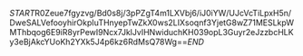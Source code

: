 $START$R0Zeue7fgyzvg/Bd0s8j/3pPZgT4m1LXVbj6/iJ0iYW/UJcVcTiLpxH5n/DweSALVefooyhirOkpIuTHnyepTwZkX0ws2LIXsoqnf3YjetG8wZ71MESLkpWMThbqog6E9iR8yrPewI9Ncx7JklJvIHNwiduchKH039opL3Guyr2eJzzbcHLKy3eBjAkcYUoKh2YXk5J4p6kz6RdMsQ78Wg==$END$